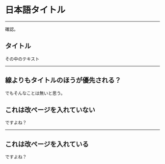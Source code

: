 # 日本語タイトル

---

確認。

## タイトル

その中のテキスト

---

## 線よりもタイトルのほうが優先される？

でもそんなことは無いと思う。

## これは改ページを入れていない

ですよね？

---

## これは改ページを入れている

ですよね？